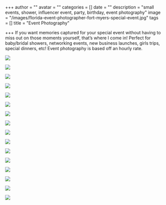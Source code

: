 +++
author = ""
avatar = ""
categories = []
date = ""
description = "small events, shower, influencer event, party, birthday, event photography"
image = "/images/florida-event-photographer-fort-myers-special-event.jpg"
tags = []
title = "Event Photography"

+++
If you want memories captured for your special event without having to miss out on those moments yourself, that’s where I come in! Perfect for baby/bridal showers, networking events, new business launches, girls trips, special dinners, etc!  Event photography is based off an hourly rate.

![](/images/southwest-florida-event-photography.jpg)

![](/images/business-event-photographer-southwest-florida-1.jpg)

![](/images/florida-event-photography.jpg)

![](/images/small-business-networking-event-southwest-florida.jpg)

![](/images/business-event-fort-myers-photography.jpg)

![](/images/fort-myers-event-photography.jpg)

![](/images/social-event-photographer-fort-myers-naples.jpg)

![](/images/sanibel-island-photographer.jpg)

![](/images/sarasota-event-photographer.jpg)

![](/images/lehigh-acres-photographer-bonita-photographer.jpg)

![](/images/photographer-naples-shower-photography.jpg)

![](/images/fort-myers-event-photographer.jpg)

![](/images/influencer-networking-event-fort-myers-photographer.jpg)

![](/images/new-business-launch-fort-myers-photographer.jpg)

![](/images/business-event-naples-bonita-springs-1.jpg)

![](/images/networking-fort-myers.jpg)